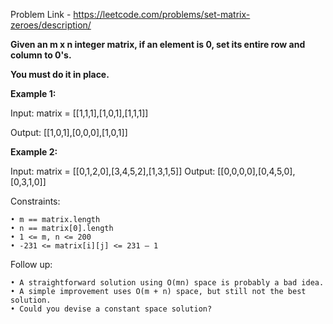 Problem Link - https://leetcode.com/problems/set-matrix-zeroes/description/

**Given an m x n integer matrix, if an element is 0, set its entire row and column to 0's.**

**You must do it in place.**


**Example 1:**

Input: matrix = [[1,1,1],[1,0,1],[1,1,1]]

Output: [[1,0,1],[0,0,0],[1,0,1]]


**Example 2:**

Input: matrix = [[0,1,2,0],[3,4,5,2],[1,3,1,5]]
Output: [[0,0,0,0],[0,4,5,0],[0,3,1,0]]

Constraints:

    • m == matrix.length
    • n == matrix[0].length
    • 1 <= m, n <= 200
    • -231 <= matrix[i][j] <= 231 – 1

Follow up:

    • A straightforward solution using O(mn) space is probably a bad idea.
    • A simple improvement uses O(m + n) space, but still not the best solution.
    • Could you devise a constant space solution?
